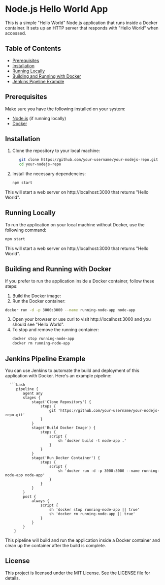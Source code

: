 # Node.js Hello World App

This is a simple "Hello World" Node.js application that runs inside a Docker container. It sets up an HTTP server that responds with "Hello World" when accessed.

## Table of Contents

- [Prerequisites](#prerequisites)
- [Installation](#installation)
- [Running Locally](#running-locally)
- [Building and Running with Docker](#building-and-running-with-docker)
- [Jenkins Pipeline Example](#jenkins-pipeline-example)

## Prerequisites

Make sure you have the following installed on your system:

- [Node.js](https://nodejs.org/) (if running locally)
- [Docker](https://www.docker.com/get-started)

## Installation

1. Clone the repository to your local machine:

   ```bash
      git clone https://github.com/your-username/your-nodejs-repo.git
      cd your-nodejs-repo
2. Install the necessary dependencies:
   ```bash
   npm start
  This will start a web server on http://localhost:3000 that returns "Hello World".

## Running Locally
To run the application on your local machine without Docker, use the following command:
   ```bash
   npm start
   ```

This will start a web server on http://localhost:3000 that returns "Hello World".

## Building and Running with Docker

If you prefer to run the application inside a Docker container, follow these steps:
  1. Build the Docker image:
  2. Run the Docker container:
   ```bash
   docker run -d -p 3000:3000 --name running-node-app node-app
   ```
  3. Open your browser or use curl to visit http://localhost:3000 and you should see "Hello World".
  4. To stop and remove the running container:
     ```bash
     docker stop running-node-app
     docker rm running-node-app
     ```

## Jenkins Pipeline Example  
  You can use Jenkins to automate the build and deployment of this application with Docker. Here's an example pipeline:  
  
      ```bash
         pipeline {
            agent any
            stages {
                stage('Clone Repository') {
                    steps {
                        git 'https://github.com/your-username/your-nodejs-repo.git'
                    }
                }
                stage('Build Docker Image') {
                    steps {
                        script {
                            sh 'docker build -t node-app .'
                        }
                    }
                }
                stage('Run Docker Container') {
                    steps {
                        script {
                            sh 'docker run -d -p 3000:3000 --name running-node-app node-app'
                        }
                    }
                }
            }
            post {
                always {
                    script {
                        sh 'docker stop running-node-app || true'
                        sh 'docker rm running-node-app || true'
                    }
                }
            }
        }

This pipeline will build and run the application inside a Docker container and clean up the container after the build is complete.

## License  

This project is licensed under the MIT License. See the LICENSE file for details.
